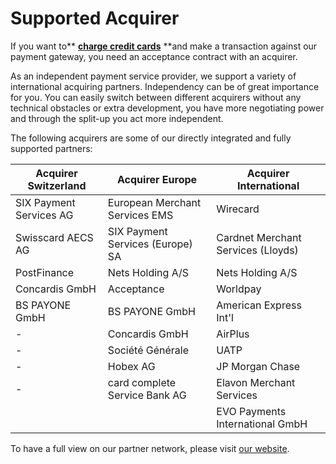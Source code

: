 # Supported Acquirer

If you want to** **[**charge credit cards**](../step-3-use-stored-cards/charge.md)** **and make a transaction against our payment gateway, you need an acceptance contract with an acquirer.

As an independent payment service provider, we support a variety of international acquiring partners. Independency can be of great importance for you. You can easily switch between different acquirers without any technical obstacles or extra development, you have more negotiating power and through the split-up you act more independent.

The following acquirers are some of our directly integrated and fully supported partners:

| Acquirer Switzerland | Acquirer Europe | Acquirer International |
| --- | --- | --- |
| SIX Payment Services AG | European Merchant Services EMS | Wirecard |
| Swisscard AECS AG | SIX Payment Services \(Europe\) SA | Cardnet Merchant Services \(Lloyds\) |
| PostFinance | Nets Holding A/S | Nets Holding A/S |
| Concardis GmbH | Acceptance | Worldpay |
| BS PAYONE GmbH | BS PAYONE GmbH | American Express Int'l |
| - | Concardis GmbH | AirPlus |
| - | Société Générale | UATP |
| - | Hobex AG | JP Morgan Chase |
| - | card complete Service Bank AG | Elavon Merchant Services |
|  |  | EVO Payments International GmbH |

To have a full view on our partner network, please visit [our website](https://www.datatrans.ch/en/e-payment/methods-of-payment-international/credit-cards).


